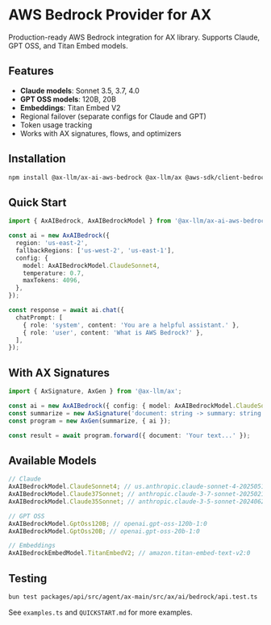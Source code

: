 # AWS Bedrock Provider for AX

Production-ready AWS Bedrock integration for AX library. Supports Claude, GPT OSS, and Titan Embed models.

## Features

- **Claude models**: Sonnet 3.5, 3.7, 4.0
- **GPT OSS models**: 120B, 20B
- **Embeddings**: Titan Embed V2
- Regional failover (separate configs for Claude and GPT)
- Token usage tracking
- Works with AX signatures, flows, and optimizers

## Installation

```bash
npm install @ax-llm/ax-ai-aws-bedrock @ax-llm/ax @aws-sdk/client-bedrock-runtime
```

## Quick Start

```typescript
import { AxAIBedrock, AxAIBedrockModel } from '@ax-llm/ax-ai-aws-bedrock';

const ai = new AxAIBedrock({
  region: 'us-east-2',
  fallbackRegions: ['us-west-2', 'us-east-1'],
  config: {
    model: AxAIBedrockModel.ClaudeSonnet4,
    temperature: 0.7,
    maxTokens: 4096,
  },
});

const response = await ai.chat({
  chatPrompt: [
    { role: 'system', content: 'You are a helpful assistant.' },
    { role: 'user', content: 'What is AWS Bedrock?' },
  ],
});
```

## With AX Signatures

```typescript
import { AxSignature, AxGen } from '@ax-llm/ax';

const ai = new AxAIBedrock({ config: { model: AxAIBedrockModel.ClaudeSonnet4 } });
const summarize = new AxSignature('document: string -> summary: string');
const program = new AxGen(summarize, { ai });

const result = await program.forward({ document: 'Your text...' });
```

## Available Models

```typescript
// Claude
AxAIBedrockModel.ClaudeSonnet4; // us.anthropic.claude-sonnet-4-20250514-v1:0
AxAIBedrockModel.Claude37Sonnet; // anthropic.claude-3-7-sonnet-20250219-v1:0
AxAIBedrockModel.Claude35Sonnet; // anthropic.claude-3-5-sonnet-20240620-v1:0

// GPT OSS
AxAIBedrockModel.GptOss120B; // openai.gpt-oss-120b-1:0
AxAIBedrockModel.GptOss20B; // openai.gpt-oss-20b-1:0

// Embeddings
AxAIBedrockEmbedModel.TitanEmbedV2; // amazon.titan-embed-text-v2:0
```

## Testing

```bash
bun test packages/api/src/agent/ax-main/src/ax/ai/bedrock/api.test.ts
```

See `examples.ts` and `QUICKSTART.md` for more examples.
